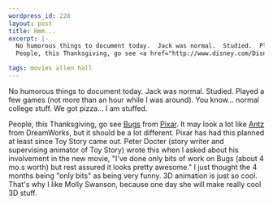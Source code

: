 ```yaml
--- 
wordpress_id: 228
layout: post
title: Hmm...
excerpt: |-
  No humorous things to document today.  Jack was normal.  Studied.  Played a few games (not more than an hour while I was around).  You know... normal college stuff.  We got pizza... I am stuffed.<p>
  People, this Thanksgiving, go see <a href="http://www.disney.com/DisneyPictures/bugslife/">Bugs</a> from <a href="http://www.pixar.com/">Pixar</a>.  It may look a lot like <a href="http://www.pepsi.com/antz/">Antz</a> from DreamWorks, but it should be a lot different.  Pixar has had this planned at least since Toy Story came out.  Peter Docter (story writer and supervising animator of Toy Story) wrote this when I asked about his involvement in the new movie, "I've done only bits of work on Bugs (about 4 mo.s worth) but rest assured it looks pretty awesome."  I just thought the 4 months being "only bits" as being very funny.  3D animation is just so cool.  That's why I like Molly Swanson, because one day she will make really cool 3D stuff.

tags: movies allen hall
---
```


No humorous things to document today.  Jack was normal.  Studied.  Played a few games (not more than an hour while I was around).  You know... normal college stuff.  We got pizza... I am stuffed.<p>
People, this Thanksgiving, go see <a href="http://www.disney.com/DisneyPictures/bugslife/">Bugs</a> from <a href="http://www.pixar.com/">Pixar</a>.  It may look a lot like <a href="http://www.pepsi.com/antz/">Antz</a> from DreamWorks, but it should be a lot different.  Pixar has had this planned at least since Toy Story came out.  Peter Docter (story writer and supervising animator of Toy Story) wrote this when I asked about his involvement in the new movie, "I've done only bits of work on Bugs (about 4 mo.s worth) but rest assured it looks pretty awesome."  I just thought the 4 months being "only bits" as being very funny.  3D animation is just so cool.  That's why I like Molly Swanson, because one day she will make really cool 3D stuff.
